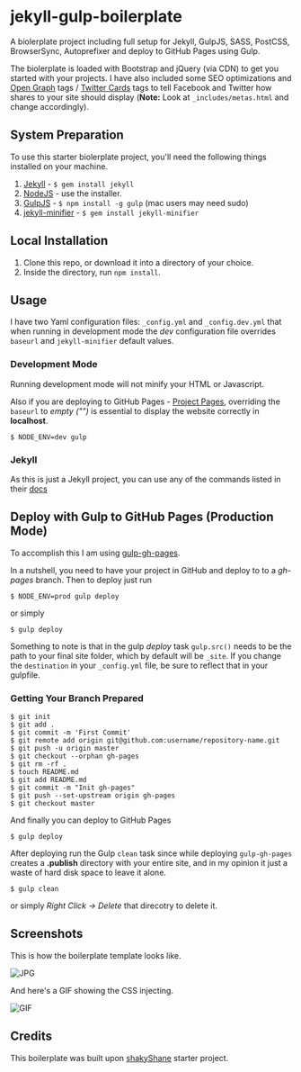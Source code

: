 
jekyll-gulp-boilerplate
=======================

A biolerplate project including full setup for Jekyll, GulpJS, SASS, PostCSS, BrowserSync, Autoprefixer and deploy to GitHub Pages using Gulp.

The biolerplate is loaded with Bootstrap and jQuery (via CDN) to get you started with your projects. I have also included some SEO optimizations and [Open Graph](http://ogp.me/) tags / [Twitter Cards](https://dev.twitter.com/cards/overview) tags to tell Facebook and Twitter how shares to your site should display (**Note:** Look at `_includes/metas.html` and change accordingly).

## System Preparation

To use this starter biolerplate project, you'll need the following things installed on your machine.

1. [Jekyll](http://jekyllrb.com/) - `$ gem install jekyll`
2. [NodeJS](http://nodejs.org) - use the installer.
3. [GulpJS](https://github.com/gulpjs/gulp) - `$ npm install -g gulp` (mac users may need sudo)
4. [jekyll-minifier](https://github.com/digitalsparky/jekyll-minifier) - `$ gem install jekyll-minifier`

## Local Installation

1. Clone this repo, or download it into a directory of your choice.
2. Inside the directory, run `npm install`.

## Usage

I have two Yaml configuration files: `_config.yml` and `_config.dev.yml` that when running in development mode the *dev* configuration file overrides `baseurl` and `jekyll-minifier` default values.

### Development Mode

Running development mode will not minify your HTML or Javascript. 

Also if you are deploying to GitHub Pages - [Project Pages](https://help.github.com/articles/user-organization-and-project-pages/#project-pages), overriding the `baseurl` to *empty ("")* is essential to display the website correctly in **localhost**.

```shell
$ NODE_ENV=dev gulp
```

### Jekyll

As this is just a Jekyll project, you can use any of the commands listed in their [docs](http://jekyllrb.com/docs/usage/)

## Deploy with Gulp to GitHub Pages (Production Mode)

To accomplish this I am using [gulp-gh-pages](https://github.com/rowoot/gulp-gh-pages).

In a nutshell, you need to have your project in GitHub and deploy to to a *gh-pages* branch. Then to deploy just run 

```shell
$ NODE_ENV=prod gulp deploy
```

or simply

```shell
$ gulp deploy
``` 

Something to note is that in the gulp *deploy* task `gulp.src()` needs to be the path to your final site folder, which by default will be `_site`. If you change the `destination` in your `_config.yml` file, be sure to reflect that in your gulpfile.

### Getting Your Branch Prepared

```shell
$ git init
$ git add .
$ git commit -m 'First Commit'
$ git remote add origin git@github.com:username/repository-name.git
$ git push -u origin master
$ git checkout --orphan gh-pages
$ git rm -rf .
$ touch README.md
$ git add README.md
$ git commit -m "Init gh-pages"
$ git push --set-upstream origin gh-pages
$ git checkout master
```

And finally you can deploy to GitHub Pages

```shell
$ gulp deploy
```

After deploying run the Gulp `clean` task since while deploying `gulp-gh-pages` creates a **.publish** directory with your entire site, and in my opinion it just a waste of hard disk space to leave it alone.

```shell
$ gulp clean
```

or simply *Right Click -> Delete* that direcotry to delete it.

## Screenshots

This is how the boilerplate template looks like.

![JPG](http://i.imgur.com/2vmwgkgl.jpg)

And here's a GIF showing the CSS injecting.

![GIF](http://f.cl.ly/items/373y2E0e0i2p0E2O131g/test-gif.gif)

## Credits

This boilerplate was built upon [shakyShane](https://github.com/shakyShane/jekyll-gulp-sass-browser-sync) starter project. 
